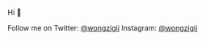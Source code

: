 Hi 👋 

Follow me on Twitter: [@wongzigii](https://twitter.com/wongzigii)
             Instagram: [@wongzigii](https://www.instagram.com/wongzigii/)


